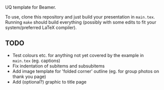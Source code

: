 UQ template for Beamer.

To use, clone this repository and just build your presentation in `main.tex`.
Running `make` should build everything (possibly with some edits to fit your
system/preferred LaTeX compiler).

TODO
----
  * Test colours etc. for anything not yet covered by the example in `main.tex` (eg. captions)
  * Fix indentation of subitems and subsubitems
  * Add image template for 'folded corner' outline (eg. for group photos on thank you page)
  * Add (optional?) graphic to title page
